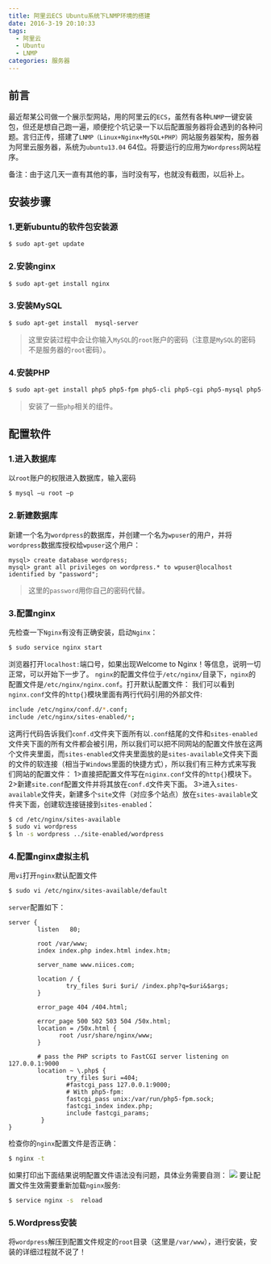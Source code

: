 ```yaml
---
title: 阿里云ECS Ubuntu系统下LNMP环境的搭建
date: 2016-3-19 20:10:33
tags:
  - 阿里云
  - Ubuntu
  - LNMP
categories: 服务器
---
```


## 前言

最近帮某公司做一个展示型网站，用的阿里云的`ECS`，虽然有各种`LNMP`一键安装包，但还是想自己跑一遍，顺便挖个坑记录一下以后配置服务器将会遇到的各种问题。言归正传，搭建了`LNMP（Linux+Nginx+MySQL+PHP）`网站服务器架构，服务器为阿里云服务器，系统为`ubuntu13.04` 64位。将要运行的应用为`Wordpress`网站程序。

备注：由于这几天一直有其他的事，当时没有写，也就没有截图，以后补上。

<!-- more -->

## 安装步骤

### 1.更新ubuntu的软件包安装源
``` bash
$ sudo apt-get update
```
### 2.安装nginx
``` bash
$ sudo apt-get install nginx
```
### 3.安装MySQL
``` bash
$ sudo apt-get install  mysql-server
```
>这里安装过程中会让你输入`MySQL`的`root`账户的密码（注意是`MySQL`的密码不是服务器的`root`密码）。

### 4.安装PHP
``` bash
$ sudo apt-get install php5 php5-fpm php5-cli php5-cgi php5-mysql php5-gd
```
>安装了一些`php`相关的组件。

## 配置软件

### 1.进入数据库
以`root`账户的权限进入数据库，输入密码
``` bash
$ mysql –u root –p
```
### 2.新建数据库
新建一个名为`wordpress`的数据库，并创建一个名为`wpuser`的用户，并将`wordpress`数据库授权给`wpuser`这个用户：
``` MySQL
mysql> create database wordpress;
mysql> grant all privileges on wordpress.* to wpuser@localhost identified by "password";
```
>这里的`password`用你自己的密码代替。

### 3.配置nginx
先检查一下`Nginx`有没有正确安装，启动`Nginx`：
``` bash
$ sudo service nginx start
```
浏览器打开`localhost:`端口号，如果出现Welcome to Nginx！等信息，说明一切正常，可以开始下一步了。
`nginx`的配置文件位于`/etc/nginx/`目录下，`nginx`的 配置文件是`/etc/nginx/nginx.conf`。打开默认配置文件：
我们可以看到`nginx.conf`文件的`http{}`模块里面有两行代码引用的外部文件:
``` bash
include /etc/nginx/conf.d/*.conf;
include /etc/nginx/sites-enabled/*;
```
这两行代码告诉我们`conf.d`文件夹下面所有以`.conf`结尾的文件和`sites-enabled`文件夹下面的所有文件都会被引用，所以我们可以把不同网站的配置文件放在这两个文件夹里面，而`sites-enabled`文件夹里面放的是`sites-available`文件夹下面的文件的软连接（相当于`Windows`里面的快捷方式），所以我们有三种方式来写我们网站的配置文件：
1>直接把配置文件写在`niginx.conf`文件的`http{}`模块下。
2>新建`site.conf`配置文件并将其放在`conf.d`文件夹下面。
3>进入`sites-available`文件夹，新建多个`site`文件（对应多个站点）放在`sites-available`文件夹下面，创建软连接链接到`sites-enabled`：
``` bash
$ cd /etc/nginx/sites-available
$ sudo vi wordpress
$ ln -s wordpress ../site-enabled/wordpress
```
### 4.配置nginx虚拟主机
用`vi`打开`nginx`默认配置文件
``` bash
$ sudo vi /etc/nginx/sites-available/default
```
`server`配置如下：
``` nginx
server {
        listen   80;
 
        root /var/www;
        index index.php index.html index.htm;
 
        server_name www.niices.com;
 
        location / {
                try_files $uri $uri/ /index.php?q=$uri&$args;
        }
 
        error_page 404 /404.html;
 
        error_page 500 502 503 504 /50x.html;
        location = /50x.html {
              root /usr/share/nginx/www;
        }
 
        # pass the PHP scripts to FastCGI server listening on 127.0.0.1:9000
        location ~ \.php$ {
                try_files $uri =404;
                #fastcgi_pass 127.0.0.1:9000;
                # With php5-fpm:
                fastcgi_pass unix:/var/run/php5-fpm.sock;
                fastcgi_index index.php;
                include fastcgi_params;
         }
}
```
检查你的`nginx`配置文件是否正确：
``` bash
$ nginx -t
```
如果打印出下面结果说明配置文件语法没有问题，具体业务需要自测：
![](/images/2016/03/1.png)
要让配置文件生效需要重新加载`nginx`服务:
``` bash
$ service nginx -s  reload
```
### 5.Wordpress安装
将`wordpress`解压到配置文件规定的`root`目录（这里是`/var/www`），进行安装，安装的详细过程就不说了！
